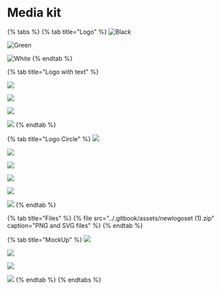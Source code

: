 # Media kit



{% tabs %}
{% tab title="Logo" %}
![Black](../.gitbook/assets/zenlogo-black.png)

![Green](../.gitbook/assets/zenlogo-green.png)



![White](../.gitbook/assets/zenlogo-white%20%282%29.png)
{% endtab %}

{% tab title="Logo with text" %}


![](../.gitbook/assets/zenchain-logo-black-with-text-black%20%281%29.png)

![](../.gitbook/assets/zenchain-logo-green-with-text-black-2x.png)

![](../.gitbook/assets/zenchain-logo-green-with-text-green.png)

![](../.gitbook/assets/zenchain-logo-white-with-text-white.png)
{% endtab %}

{% tab title="Logo Circle" %}
![](../.gitbook/assets/zenchain-logo-black-with-circle-white%20%281%29.png)

![](../.gitbook/assets/zenchain-logo-white-with-circle-black.png)

![](../.gitbook/assets/zenchain-logo-green-with-circle-white%20%281%29.png)

![](../.gitbook/assets/zenchain-logo-white-with-circle-green%20%281%29.png)

![](../.gitbook/assets/zenchain-logo-black-with-circle-green.png)

![](../.gitbook/assets/zenchain-logo-green-with-circle-black.png)
{% endtab %}

{% tab title="Files" %}
{% file src="../.gitbook/assets/newlogoset \(1\).zip" caption="PNG and SVG files" %}
{% endtab %}

{% tab title="MockUp" %}
![](../.gitbook/assets/zenlogoleaf.png)

![](../.gitbook/assets/zenlogoleaf-with-text.png)

![](../.gitbook/assets/leather.png)

![](../.gitbook/assets/wood.png)
{% endtab %}
{% endtabs %}



